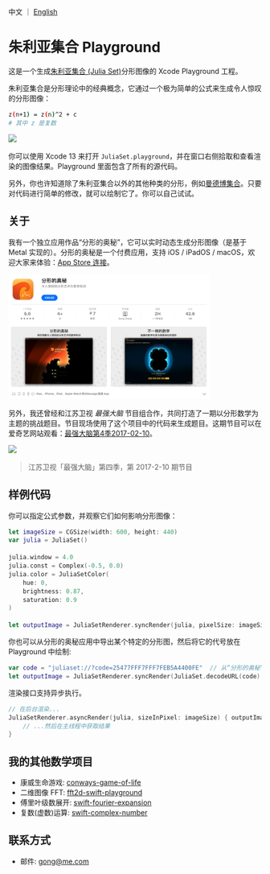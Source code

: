 中文 ｜ [English](https://github.com/gongzhang/julia-set-playground/blob/master/README.md)

# 朱利亚集合 Playground

这是一个生成[朱利亚集合 (Julia Set)](https://zh.wikipedia.org/wiki/%E6%9C%B1%E5%88%A9%E4%BA%9A%E9%9B%86%E5%90%88)分形图像的 Xcode Playground 工程。

朱利亚集合是分形理论中的经典概念，它通过一个极为简单的公式来生成令人惊叹的分形图像：

```sh
z(n+1) = z(n)^2 + c
# 其中 z 是复数
```

<img src="./Images/playground.png" width="500">

你可以使用 Xcode 13 来打开 `JuliaSet.playground`，并在窗口右侧拾取和查看渲染的图像结果。Playground 里面包含了所有的源代码。

另外，你也许知道除了朱利亚集合以外的其他种类的分形，例如[曼德博集合](https://zh.wikipedia.org/zh-hans/%E6%9B%BC%E5%BE%B7%E5%8D%9A%E9%9B%86%E5%90%88)。只要对代码进行简单的修改，就可以绘制它了。你可以自己试试。

## 关于

我有一个独立应用作品“分形的奥秘”，它可以实时动态生成分形图像（是基于 Metal 实现的）。分形的奥秘是一个付费应用，支持 iOS / iPadOS / macOS，欢迎大家来体验：[App Store 连接](https://apps.apple.com/cn/app/id1086527481)。

<img src="./Images/appstore.png" width="400">

另外，我还曾经和江苏卫视 *最强大脑* 节目组合作，共同打造了一期以分形数学为主题的挑战题目。节目现场使用了这个项目中的代码来生成题目。这期节目可以在爱奇艺网站观看：[最强大脑第4季2017-02-10](https://www.iqiyi.com/v_19rraqy0m8.html)。

<img src="./Images/zqdn.jpeg" width="400">

> 江苏卫视「最强大脑」第四季，第 2017-2-10 期节目



## 样例代码

你可以指定公式参数，并观察它们如何影响分形图像：

```swift
let imageSize = CGSize(width: 600, height: 440)
var julia = JuliaSet()

julia.window = 4.0
julia.const = Complex(-0.5, 0.0)
julia.color = JuliaSetColor(
    hue: 0,
    brightness: 0.87,
    saturation: 0.9
)

let outputImage = JuliaSetRenderer.syncRender(julia, pixelSize: imageSize)
```

你也可以从分形的奥秘应用中导出某个特定的分形图，然后将它的代号放在 Playground 中绘制:

```swift
var code = "juliaset://?code=25477FFF7FFF7FEB5A4400FE"  // 从“分形的奥秘”中导出的一个分形
let outputImage = JuliaSetRenderer.syncRender(JuliaSet.decodeURL(code)!, pixelSize: imageSize)
```

渲染接口支持异步执行。

```swift
// 在后台渲染...
JuliaSetRenderer.asyncRender(julia, sizeInPixel: imageSize) { outputImage in
    // ...然后在主线程中获取结果
}
```

## 我的其他数学项目

- 康威生命游戏: [conways-game-of-life](https://github.com/gongzhang/conways-game-of-life)
- 二维图像 FFT: [fft2d-swift-playground](https://github.com/gongzhang/fft2d-swift-playground)
- 傅里叶级数展开: [swift-fourier-expansion](https://github.com/gongzhang/swift-fourier-expansion)
- 复数(虚数)运算: [swift-complex-number](https://github.com/gongzhang/swift-complex-number)

## 联系方式

- 邮件: [gong@me.com](mailto:gong@me.com)
